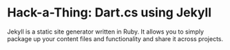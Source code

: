 # Hack-a-Thing: Dart.cs using Jekyll

Jekyll is a static site generator written in Ruby. It allows you to simply package up your content files and functionality and share it across projects.
